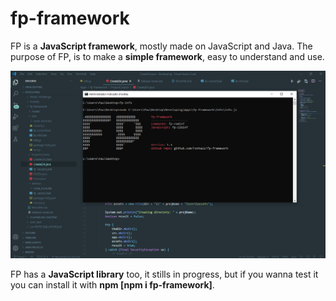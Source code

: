 

# fp-framework

FP is a **JavaScript framework**, mostly made on JavaScript and Java.
The purpose of FP, is to make a **simple framework**, easy to understand and use.

![FP](assets/fp-presentation.png)

FP has a **JavaScript library** too, it stills in progress, but if you wanna
test it you can install it with **npm [npm i fp-framework]**.